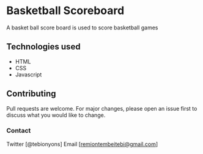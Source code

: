 # Basketball Scoreboard
A basket ball score board is used to score basketball games

## Technologies used

- HTML
- CSS
- Javascript


## Contributing
Pull requests are welcome. For major changes, please open an issue first to discuss what you would like to change.

### Contact

Twitter [@tebionyons]
Email [remiontembeitebi@gmail.com]